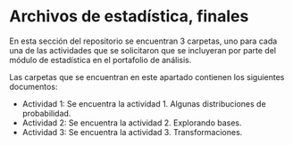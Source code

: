 # Archivos de estadística, finales
En esta sección del repositorio se encuentran 3 carpetas, uno para cada una de las actividades que se solicitaron que se incluyeran por parte del módulo de estadística en el portafolio de análisis.

Las carpetas que se encuentran en este apartado contienen los siguientes documentos:

- Actividad 1: Se encuentra la actividad 1. Algunas distribuciones de probabilidad.
- Actividad 2: Se encuentra la actividad 2. Explorando bases.
- Actividad 3: Se encuentra la actividad 3. Transformaciones.





